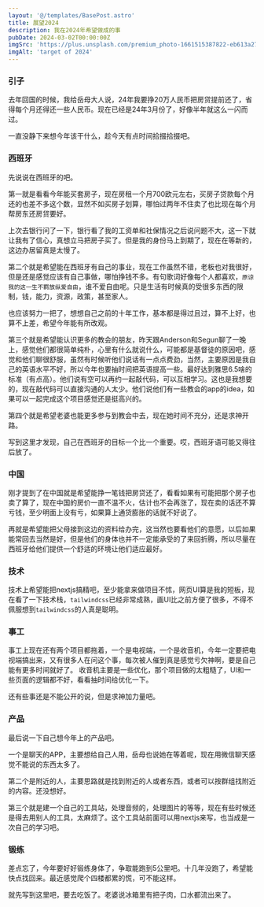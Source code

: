 ```yaml
---
layout: '@/templates/BasePost.astro'
title: 展望2024
description: 我在2024年希望做成的事
pubDate: 2024-03-02T00:00:00Z
imgSrc: 'https://plus.unsplash.com/premium_photo-1661515387822-eb613a27901c?w=800&auto=format&fit=crop&q=60&ixlib=rb-4.0.3&ixid=M3wxMjA3fDB8MHxzZWFyY2h8MTd8fHRhcmdldHxlbnwwfHwwfHx8MA%3D%3D'
imgAlt: 'target of 2024'
---
```


### 引子

去年回国的时候，我给岳母大人说，24年我要挣20万人民币把房贷提前还了，省得每个月还得还一些人民币。现在已经是24年3月份了，好像半年就这么一闪而过。

一直没静下来想今年该干什么，趁今天有点时间拾掇拾掇吧。


### 西班牙

先说说在西班牙的吧。

第一就是看看今年能买套房子，现在房租一个月700欧元左右，买房子贷款每个月还的也差不多这个数，显然不如买房子划算，哪怕过两年不住卖了也比现在每个月帮房东还房贷要好。

上次去银行问了一下，银行看了我的工资单和社保情况之后说问题不大，这一下就让我有了信心，真想立马把房子买了。但是我的身份马上到期了，现在在等新的，这边办居留真是太慢了。

第二个就是希望能在西班牙有自己的事业，现在工作虽然不错，老板也对我很好，但是还是感觉应该有自己事做，哪怕挣钱不多。有句歌词好像每个人都喜欢，`原谅我的这一生不羁放纵爱自由`，谁不爱自由呢。只是生活有时候真的受很多东西的限制，钱，能力，资源，政策，甚至家人。

也应该努力一把了，想想自己之前的十年工作，基本都是得过且过，算不上好，也算不上差，希望今年能有所改观。

第三个就是希望能认识更多的教会的朋友，昨天跟Anderson和Segun聊了一晚上，感觉他们都很简单纯朴，心里有什么就说什么，可能都是基督徒的原因吧，感觉和他们聊很舒服，虽然有时候听他们说话有一点点费劲，当然，主要原因是我自己的英语水平不好，所以今年也要抽时间把英语提高一些。最好达到雅思6.5啥的标准（有点高）。他们说有空可以再约一起敲代码，可以互相学习。这也是我想要的，现在敲代码可以直接沟通的人太少。他们说他们有一些教会的app的idea，如果可以一起完成这个项目感觉还是挺高兴的。

第四个就是希望老婆也能更多参与到教会中去，现在她时间不充分，还是求神开路。

写到这里才发现，自己在西班牙的目标一个比一个重要。哎，西班牙语可能又得往后放了。

### 中国

刚才提到了在中国就是希望能挣一笔钱把房贷还了，看看如果有可能把那个房子也卖了算了，现在中国的房价一直不温不火，估计也不会再涨了，现在卖的话还不算亏钱，至少明面上没有亏，如果算上通货膨胀的话就不好说了。

再就是希望能把父母接到这边的资料给办完，这当然也要看他们的意愿，以后如果能常回去当然是好，但是他们的身体也并不一定能承受的了来回折腾，所以尽量在西班牙给他们提供一个舒适的环境让他们适应最好。

### 技术

技术上希望能把nextjs搞精吧，至少能拿来做项目不怵，网页UI算是我的短板，现在看了一下技术栈，`tailwindcss`已经非常成熟，画UI比之前方便了很多，不得不佩服想到`tailwindcss`的人真是聪明。

### 事工

事工上现在还有两个项目都拖着，一个是电视端，一个是收音机，今年一定要把电视端搞出来，又有很多人在问这个事，每次被人催到真是感觉亏欠神啊，要是自己能有更多时间就好了。 收音机主要是一些优化，那个项目做的太粗糙了，UI和一些页面的逻辑都不好，看看抽时间给优化一下。

还有些事还是不能公开的说，但是求神加力量吧。


### 产品

最后说一下自己想今年上的产品吧。

一个是聊天的APP，主要想给自己人用，岳母也说她在等着呢，现在用微信聊天感觉不能说的东西太多了。

第二个是附近的人，主要思路就是找到附近的人或者东西，或者可以按群组找附近的内容。还没想好。

第三个就是建一个自己的工具站，处理音频的，处理图片的等等，现在有些时候还是得去用别人的工具，太麻烦了。这个工具站前面可以用nextjs来写，也当成是一次自己的学习吧。

### 锻练

差点忘了，今年要好好锻练身体了，争取能跑到5公里吧。十几年没跑了，希望能快点找回来。最近感觉爬个四楼都累的慌，可不能这样。

就先写到这里吧，要去吃饭了。老婆说冰箱里有把子肉，口水都流出来了。


